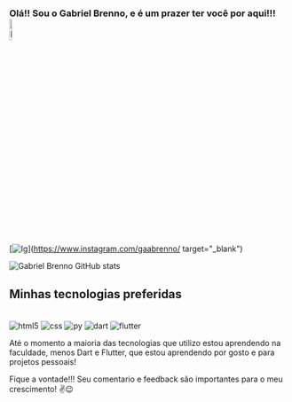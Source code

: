 ### Olá!! Sou o Gabriel Brenno, e é um prazer ter você por aqui!!!  <img align="center" alt="Baby_Yoda" src="https://i.pinimg.com/originals/0e/7d/8b/0e7d8b5e310b8ecd27a0d2fc64afc505.gif" width="10%"/>


[![Ig](https://img.shields.io/badge/Instagram-E4405F?style=for-the-badge&logo=instagram&logoColor=white
)](https://www.instagram.com/gaabrenno/ target="_blank")


![Gabriel Brenno GitHub stats](https://github-readme-stats.vercel.app/api?username=gaabrenno&show_icons=true&theme=radical)


## Minhas tecnologias preferidas


<div style="display: inline_block"><br/>
  <img align="center" alt="html5" src="https://img.shields.io/badge/HTML5-E34F26?style=for-the-badge&logo=html5&logoColor=white"/>
  <img align="center" alt="css" src="https://img.shields.io/badge/CSS3-1572B6?style=for-the-badge&logo=css3&logoColor=white"/>
  <img align="center" alt="py" src="https://img.shields.io/badge/Python-14354C?style=for-the-badge&logo=python&logoColor=white"/>
  <img align="center" alt="dart" src="https://img.shields.io/badge/Dart-0175C2?style=for-the-badge&logo=dart&logoColor=white"/>
  <img align="center" alt="flutter" src="https://img.shields.io/badge/Flutter-02569B?style=for-the-badge&logo=flutter&logoColor=white"/>
 
</div>


Até o momento a maioria das tecnologias que utilizo estou aprendendo na faculdade, menos Dart e Flutter, que estou aprendendo por gosto e para projetos pessoais!


Fique a vontade!!! Seu comentario e feedback são importantes para o meu crescimento! ✌️😉
